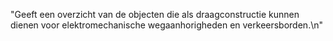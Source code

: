"Geeft een overzicht van de objecten die als draagconstructie kunnen dienen voor elektromechanische wegaanhorigheden en verkeersborden.\n"